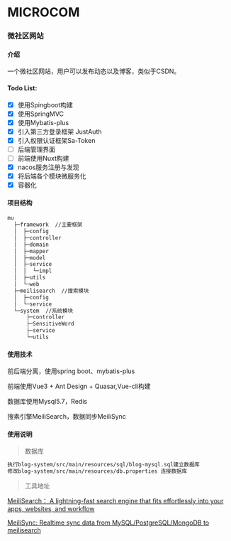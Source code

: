 # MICROCOM

### 微社区网站

#### 介绍

一个微社区网站，用户可以发布动态以及博客，类似于CSDN。

#### Todo List:

- [x] 使用Spingboot构建
- [x] 使用SpringMVC
- [x] 使用Mybatis-plus
- [x] 引入第三方登录框架 JustAuth
- [x] 引入权限认证框架Sa-Token
- [ ] 后端管理界面
- [ ] 前端使用Nuxt构建
- [x] nacos服务注册与发现
- [x] 将后端各个模块微服务化
- [x] 容器化

#### 项目结构

```txt
mu
  ├─framework  //主要框架
  │  ├─config
  │  ├─controller
  │  ├─domain
  │  ├─mapper
  │  ├─model
  │  ├─service
  │  │  └─impl
  │  ├─utils
  │  └─web
  ├─meilisearch  //搜索模块
  │  ├─config
  │  └─service
  └─system  //系统模块
      ├─controller
      ├─SensitiveWord
      ├─service
      └─utils
```

#### 使用技术

前后端分离，使用spring boot、mybatis-plus

前端使用Vue3 + Ant Design + Quasar,Vue-cli构建

数据库使用Mysql5.7，Redis

搜素引擎MeiliSearch，数据同步MeiliSync

#### 使用说明

> 数据库

```txt
执行blog-system/src/main/resources/sql/blog-mysql.sql建立数据库
修改blog-system/src/main/resources/db.properties 连接数据库
```

> 工具地址

[MeiliSearch： A lightning-fast search engine that fits effortlessly into your apps, websites, and workflow](https://github.com/meilisearch/meilisearch)

[MeiliSync: Realtime sync data from MySQL/PostgreSQL/MongoDB to meilisearch ](https://github.com/long2ice/meilisync)

